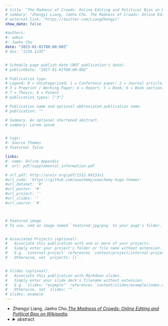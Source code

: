 ```yaml
---
# title: "The Madness of Crowds: Online Editing and Political Bias on Wikipedia"
# summary: "Zhengyi Liang, Jaeho Cho. The Madness of Crowds: Online Editing and Political Bias on Wikipedia."
# external_link: "https://twitter.com/LiangZhengyi"
show_date: false

#authors:
#- admin
#- Jaeho Cho
date: "2023-01-01T00:00:00Z"
# doi: "1230.1235"


# Schedule page publish date (NOT publication's date).
# publishDate: "2017-01-01T00:00:00Z"

# Publication type.
# Legend: 0 = Uncategorized; 1 = Conference paper; 2 = Journal article;
# 3 = Preprint / Working Paper; 4 = Report; 5 = Book; 6 = Book section;
# 7 = Thesis; 8 = Patent
# publication_types: ["3"]

# Publication name and optional abbreviated publication name.
# publication: ""

# Summary. An optional shortened abstract.
# summary: Lorem ipsum 


# tags:
#- Source Themes
# featured: false

links:
#- name: Online Appendix
#  url: pdf/supplemental_information.pdf

# url_pdf: http://arxiv.org/pdf/1512.04133v1
#url_code: 'https://github.com/wowchemy/wowchemy-hugo-themes'
#url_dataset: '#'
#url_poster: '#'
#url_project: ''
#url_slides: ''
#url_source: '#'



# Featured image
# To use, add an image named `featured.jpg/png` to your page's folder. 


# Associated Projects (optional).
#   Associate this publication with one or more of your projects.
#   Simply enter your project's folder or file name without extension.
#   E.g. `internal-project` references `content/project/internal-project/index.md`.
#   Otherwise, set `projects: []`.


# Slides (optional).
#   Associate this publication with Markdown slides.
#   Simply enter your slide deck's filename without extension.
#   E.g. `slides: "example"` references `content/slides/example/index.md`.
#   Otherwise, set `slides: ""`.
# slides: example
---
```


+ Zhengyi Liang, Jaeho Cho.*[The Madness of Crowds: Online Editing and Political Bias on Wikipedia](https://twitter.com/LiangZhengyi)*.
+ <details>
    <summary>abstract</summary>
	  We found that editors adopted liberal news sources overwhemlmingly to portray US politicians on Wikipedia. Furthermore, the political bias is systemic because the liberal bias is more prominent as the number of edits increases. 
  </details>


<!--more-->  
 <!--- The above line is a summary divider-->



